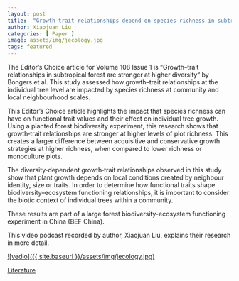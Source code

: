 ```yaml
---
layout: post
title:  "Growth-trait relationships depend on species richness in subtropical forest"
author: Xiaojuan Liu
categories: [ Paper ]
image: assets/img/jecology.jpg
tags: featured
---
```


The Editor’s Choice article for Volume 108 Issue 1 is “Growth–trait relationships in subtropical forest are stronger at higher diversity“ by Bongers et al. This study assessed how growth–trait relationships at the individual tree level are impacted by species richness at community and local neighbourhood scales.

This Editor’s Choice article highlights the impact that species richness can have on functional trait values and their effect on individual tree growth. Using a planted forest biodiversity experiment, this research shows that growth‐trait relationships are stronger at higher levels of plot richness. This creates a larger difference between acquisitive and conservative growth strategies at higher richness, when compared to lower richness or monoculture plots.

The diversity‐dependent growth‐trait relationships observed in this study show that plant growth depends on local conditions created by neighbour identity, size or traits. In order to determine how functional traits shape biodiversity–ecosystem functioning relationships, it is important to consider the biotic context of individual trees within a community.

These results are part of a large forest biodiversity-ecosystem functioning experiment in China (BEF China).

This video podcast recorded by author, Xiaojuan Liu, explains their research in more detail.

[![vedio]({{ site.baseurl }}/assets/img/jecology.jpg)](https://www.youtube.com/watch?v=PGjKKOZ4nwY)


[Literature](https://doi.org/10.1111/1365-2745.13242)
